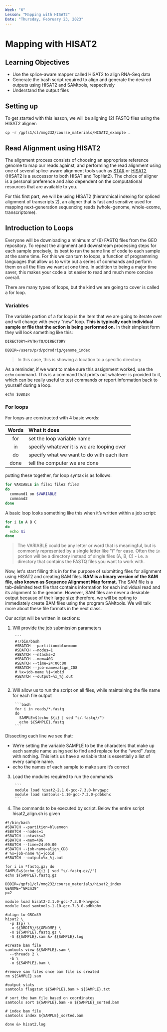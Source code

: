 ```yaml
---
Week: "6" 
Lesson: "Mapping with HISAT2"
Date: "Thursday, February 23, 2023"
---
```


# Mapping with HISAT2 

## Learning Objectives 
* Use the splice-aware mapper called HISAT2 to align RNA-Seq data 
* Generate the bash script required to align and generate the desired outputs using HISAT2 and SAMtools, respectively 
* Understand the output files 


## Setting up 

To get started with this lesson, we will be aligning (2) FASTQ files using the HISAT2 aligner: 

```
cp -r /gpfs1/cl/mmg232/course_materials/HISAT2_example .
```

## Read Alignment using HISAT2 
The alignment process consists of choosing an appropriate reference genome to map our reads against, and performing the read alignment using one of several splice-aware alignment tools such as [STAR](https://github.com/alexdobin/STAR) or [HISAT2](https://ccb.jhu.edu/software/hisat2/index.shtml) (HISAT2 is a successor to both HISAT and TopHat2). The choice of aligner is a personal preference and also dependent on the computational resources that are available to you.
 
For this first part, we will be using HISAT2 (hierarchical indexing for spliced alignment of transcripts 2), an aligner that is fast and sensitive used for mapping next-generation sequencing reads (whole-genome, whole-exome, transcriptome). 


## Introduction to Loops

Everyone will be downloading a minimum of (6) FASTQ files from the GEO repository. To repeat the alignment and downstream processing steps for each sample precisely, its best to run the same line of code to each sample at the same time. For this we can turn to loops, a function of programming languages that allow us to write out a series of commands and perform them on all the files we want at one time. In addition to being a major time saver, this makes your code a lot easier to read and much more concise overall.

There are many types of loops, but the kind we are going to cover is called a for loop. 

### Variables

The variable portion of a for loop is the item that we are going to iterate over and will change with every “new” loop. **This is typically each individual sample or file that the action is being performed on.** In their simplest form they will look something like this:

```
DIRECTORY=PATH/TO/DIRECTORY

DBDIR=/users/p/d/pdrodrig/genome_index
```
> In this case, this is showing a location to a specific directory 

As a reminder, if we want to make sure this assignment worked, use the `echo` command. This is a command that prints out whatever is provided to it, which can be really useful to test commands or report information back to yourself during a loop.

```
echo $DBDIR 
```

### For loops

For loops are constructed with 4 basic words: 

| Words |  What it does  |  
|:-----------:|:----------|   
|for | set the loop variable name| 
|in | specify whatever it is we are looping over| 
|do | specify what we want to do with each item | 
|done | tell the computer we are done | 

putting these together, for loop syntax is as follows: 

```bash
for VARIABLE in file1 file2 file3
do
  command1 on $VARIABLE
  command2 
done
```

A basic loop looks something like this when it’s written within a job script:

```bash
for i in A B C
do
  echo $i
done
```

> The VARIABLE could be any letter or word that is meaningful, but is commonly represented by a single letter like "i" for ease. 
> Often the `in` portion will be a directory instead of single files (A, B, C) - i.e. a directory that contains the FASTQ files you want to work with. 

Now, let's start filling this in for the purpose of submitting files for alignment using HISAT2 and creating BAM files. **BAM is a binary version of the SAM file, also known as Sequence Alignment Map format.** The SAM file is a tab-delimited text file that contains information for each individual read and its alignment to the genome. However, SAM files are never a desirable output because of their large size therefore, we will be opting to immediately create BAM files using the program SAMtools. We will talk more about these file formats in the next class. 

Our script will be written in sections: 

1. Will provide the job submission parameters

        ```
        #!/bin/bash
        #SBATCH --partition=bluemoon
        #SBATCH --nodes=1
        #SBATCH --ntasks=2
        #SBATCH --mem=40G
        #SBATCH --time=24:00:00
        #SBATCH --job-name=align_CD8
        # %x=job-name %j=jobid
        #SBATCH --output=%x_%j.out
        ```

2. Will allow us to run the script on all files, while maintaining the file name for each file output 

        ```bash
        for i in reads/*.fastq
        do
          SAMPLE=$(echo ${i} | sed "s/.fastq//") 
          echo ${SAMPLE}.fastq
        ```

Dissecting each line we see that:

+ We’re setting the variable SAMPLE to be the characters that make up each sample name using sed to find and replace for the “word” .fastq with nothing. This let’s us have a variable that is essentially a list of every sample name.
+ echo the names of each sample to make sure it’s correct

3. Load the modules required to run the commands 

        ```
        module load hisat2-2.1.0-gcc-7.3.0-knvgwpc
        module load samtools-1.10-gcc-7.3.0-pdbkohx
        ```

4. The commands to be executed by script. Below the entire script hisat2_align.sh is given 

```
#!/bin/bash
#SBATCH --partition=bluemoon
#SBATCH --nodes=1
#SBATCH --ntasks=2
#SBATCH --mem=40G
#SBATCH --time=24:00:00
#SBATCH --job-name=align_CD8
# %x=job-name %j=jobid
#SBATCH --output=%x_%j.out

for i in *fastq.gz; do
SAMPLE=$(echo ${i} | sed "s/.fastq.gz//")
echo ${SAMPLE}.fastq.gz 

DBDIR=/gpfs1/cl/mmg232/course_materials/hisat2_index
GENOME="GRCm39"
p=2

module load hisat2-2.1.0-gcc-7.3.0-knvgwpc
module load samtools-1.10-gcc-7.3.0-pdbkohx

#align to GRCm39
hisat2 \
  -p ${p} \
  -x ${DBDIR}/${GENOME} \
  -U ${SAMPLE}.fastq.gz \
  -S ${SAMPLE}.sam &> ${SAMPLE}.log

#create bam file
samtools view ${SAMPLE}.sam \
  --threads 2 \
  -b \
  -o ${SAMPLE}.bam \
  
#remove sam files once bam file is created
rm ${SAMPLE}.sam

#output stats
samtools flagstat ${SAMPLE}.bam > ${SAMPLE}.txt

# sort the bam file based on coordinates
samtools sort ${SAMPLE}.bam -o ${SAMPLE}_sorted.bam

# index bam file
samtools index ${SAMPLE}_sorted.bam

done &> hisat2.log
```